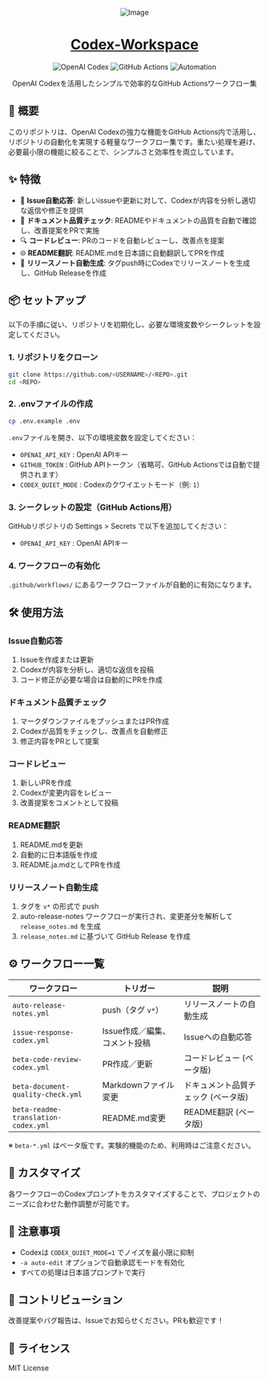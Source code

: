 <div align="center">

![Image](https://github.com/user-attachments/assets/04c68e93-e88b-45d2-bfab-8060c906dd7c)

# [Codex-Workspace](https://github.com/Sunwood-ai-labs/Codex-Workspace)

<p align="center">
  <img src="https://img.shields.io/badge/OpenAI_Codex-412991?style=for-the-badge&logo=openai&logoColor=white" alt="OpenAI Codex">
  <img src="https://img.shields.io/badge/GitHub_Actions-2088FF?style=for-the-badge&logo=github-actions&logoColor=white" alt="GitHub Actions">
  <img src="https://img.shields.io/badge/Automation-000000?style=for-the-badge&logo=robot&logoColor=white" alt="Automation">
</p>

<p align="center">
  OpenAI Codexを活用したシンプルで効率的なGitHub Actionsワークフロー集
</p>

</div>

## 🚀 概要

このリポジトリは、OpenAI Codexの強力な機能をGitHub Actions内で活用し、リポジトリの自動化を実現する軽量なワークフロー集です。重たい処理を避け、必要最小限の機能に絞ることで、シンプルさと効率性を両立しています。

## ✨ 特徴

- 💬 **Issue自動応答**: 新しいissueや更新に対して、Codexが内容を分析し適切な返信や修正を提供
- 📝 **ドキュメント品質チェック**: READMEやドキュメントの品質を自動で確認し、改善提案をPRで実施
- 🔍 **コードレビュー**: PRのコードを自動レビューし、改善点を提案
- 🌐 **README翻訳**: README.mdを日本語に自動翻訳してPRを作成
- 📜 **リリースノート自動生成**: タグpush時にCodexでリリースノートを生成し、GitHub Releaseを作成

## 📦 セットアップ

以下の手順に従い、リポジトリを初期化し、必要な環境変数やシークレットを設定してください。

### 1. リポジトリをクローン

```bash
git clone https://github.com/<USERNAME>/<REPO>.git
cd <REPO>
```

### 2. .envファイルの作成

```bash
cp .env.example .env
```
`.env`ファイルを開き、以下の環境変数を設定してください：

* `OPENAI_API_KEY`    : OpenAI APIキー  
* `GITHUB_TOKEN`      : GitHub APIトークン（省略可、GitHub Actionsでは自動で提供されます）  
* `CODEX_QUIET_MODE`  : Codexのクワイエットモード（例: `1`）  

### 3. シークレットの設定（GitHub Actions用）

GitHubリポジトリの Settings > Secrets で以下を追加してください：

* `OPENAI_API_KEY` : OpenAI APIキー  

### 4. ワークフローの有効化

`.github/workflows/` にあるワークフローファイルが自動的に有効になります。

## 🛠️ 使用方法

### Issue自動応答

1. Issueを作成または更新
2. Codexが内容を分析し、適切な返信を投稿
3. コード修正が必要な場合は自動的にPRを作成

### ドキュメント品質チェック

1. マークダウンファイルをプッシュまたはPR作成
2. Codexが品質をチェックし、改善点を自動修正
3. 修正内容をPRとして提案

### コードレビュー

1. 新しいPRを作成
2. Codexが変更内容をレビュー
3. 改善提案をコメントとして投稿

 ### README翻訳

1. README.mdを更新
2. 自動的に日本語版を作成
 3. README.ja.mdとしてPRを作成
   
 ### リリースノート自動生成

 1. タグを `v*` の形式で push
 2. auto-release-notes ワークフローが実行され、変更差分を解析して `release_notes.md` を生成
 3. `release_notes.md` に基づいて GitHub Release を作成

## ⚙️ ワークフロー一覧

| ワークフロー | トリガー | 説明 |
|------------|--------------------|----------------------------|
| `auto-release-notes.yml` | push（タグ `v*`） | リリースノートの自動生成 |
| `issue-response-codex.yml` | Issue作成／編集、コメント投稿 | Issueへの自動応答 |
| `beta-code-review-codex.yml` | PR作成／更新 | コードレビュー (ベータ版) |
| `beta-document-quality-check.yml` | Markdownファイル変更 | ドキュメント品質チェック (ベータ版) |
| `beta-readme-translation-codex.yml` | README.md変更 | README翻訳 (ベータ版) |

※ `beta-*.yml` はベータ版です。実験的機能のため、利用時はご注意ください。

## 🔧 カスタマイズ

各ワークフローのCodexプロンプトをカスタマイズすることで、プロジェクトのニーズに合わせた動作調整が可能です。

## 📝 注意事項

- Codexは `CODEX_QUIET_MODE=1` でノイズを最小限に抑制
- `-a auto-edit` オプションで自動承認モードを有効化
- すべての処理は日本語プロンプトで実行

## 🤝 コントリビューション

改善提案やバグ報告は、Issueでお知らせください。PRも歓迎です！

## 📄 ライセンス

MIT License

